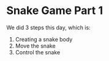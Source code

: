 # Snake Game Part 1

We did 3 steps this day, which is:
1. Creating a snake body
2. Move the snake
3. Control the snake
